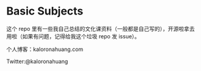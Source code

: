 # Basic Subjects

这个 repo 里有一些我自己总结的文化课资料（一般都是自己写的），开源啦拿去用啦（如果有问题，记得给我这个垃圾 repo 发 issue）。

个人博客：kaloronahuang.com

Twitter:@kaloronahuang